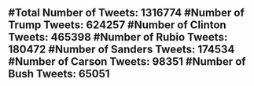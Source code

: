 #Total Number of Tweets: 1316774 
#Number of Trump Tweets: 624257
#Number of Clinton Tweets: 465398
#Number of Rubio Tweets: 180472
#Number of Sanders Tweets: 174534
#Number of Carson Tweets: 98351
#Number of Bush Tweets: 65051
---
